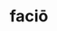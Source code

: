 ---
title: faciō
meaning: to do, make
ch: 10
pos: verb
secondppstem: fac
infend: ere
infhyph: -ere
nminfend: ere
nminfhyph: -ere
conjugation: third
derivative: manufacture, confection
---